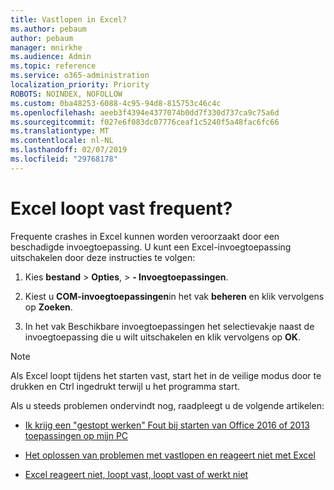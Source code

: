 ```yaml
---
title: Vastlopen in Excel?
ms.author: pebaum
author: pebaum
manager: mnirkhe
ms.audience: Admin
ms.topic: reference
ms.service: o365-administration
localization_priority: Priority
ROBOTS: NOINDEX, NOFOLLOW
ms.custom: 0ba48253-6088-4c95-94d8-815753c46c4c
ms.openlocfilehash: aeeb3f4394e4377074b0dd7f330d737ca9c75a6d
ms.sourcegitcommit: f027e6f083dc07776ceaf1c5240f5a48fac6fc66
ms.translationtype: MT
ms.contentlocale: nl-NL
ms.lasthandoff: 02/07/2019
ms.locfileid: "29768178"
---
```

# <a name="frequent-excel-crashes"></a>Excel loopt vast frequent?

Frequente crashes in Excel kunnen worden veroorzaakt door een beschadigde invoegtoepassing. U kunt een Excel-invoegtoepassing uitschakelen door deze instructies te volgen:
  
1. Kies **bestand** \> **Opties**, \> **- Invoegtoepassingen**.
    
2. Kiest u **COM-invoegtoepassingen**in het vak **beheren** en klik vervolgens op **Zoeken**.
    
3. In het vak Beschikbare invoegtoepassingen het selectievakje naast de invoegtoepassing die u wilt uitschakelen en klik vervolgens op **OK**.
    
> [!NOTE]
> Als Excel loopt tijdens het starten vast, start het in de veilige modus door te drukken en Ctrl ingedrukt terwijl u het programma start. 
  
Als u steeds problemen ondervindt nog, raadpleegt u de volgende artikelen:
  
- [Ik krijg een "gestopt werken" Fout bij starten van Office 2016 of 2013 toepassingen op mijn PC](https://support.office.com/article/52bd7985-4e99-4a35-84c8-2d9b8301a2fa.aspx)
    
- [Het oplossen van problemen met vastlopen en reageert niet met Excel](https://support.microsoft.com/help/2758592/how-to-troubleshoot-crashing-and-not-responding-issues-with-excel)
    
- [Excel reageert niet, loopt vast, loopt vast of werkt niet](https://support.office.com/article/37e7d3c9-9e84-40bf-a805-4ca6853a1ff4.aspx)
    

